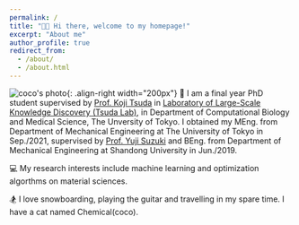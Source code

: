 ```yaml
---
permalink: /
title: "👋🏻 Hi there, welcome to my homepage!"
excerpt: "About me"
author_profile: true
redirect_from: 
  - /about/
  - /about.html
---
```


![coco's photo](/images/coco.jpg){: .align-right width="200px"}
🏫 I am a final year PhD student supervised by [Prof. Koji Tsuda](https://scholar.google.com/citations?user=HvVqBmkAAAAJ&hl=en) in [Laboratory of Large-Scale Knowledge Discovery (Tsuda Lab)](https://www.tsudalab.org/), in Department of Computational Biology and Medical Science, The Unversity of Tokyo. I obtained my MEng. from Department of Mechanical Engineering at The University of Tokyo in Sep./2021, supervised by [Prof. Yuji Suzuki](http://www.mesl.t.u-tokyo.ac.jp/users/ysuzuki/) and BEng. from Department of Mechanical Engineering at Shandong University in Jun./2019.

💻 My research interests include machine learning and optimization algorthms on material sciences.

🏂 I love snowboarding, playing the guitar and travelling in my spare time. I have a cat named Chemical(coco).

<!-- <img style="float: right;" src="images/coco.jpg"> -->